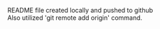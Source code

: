 README file created locally and pushed to github
<br>
Also utilized 'git remote add origin' command.